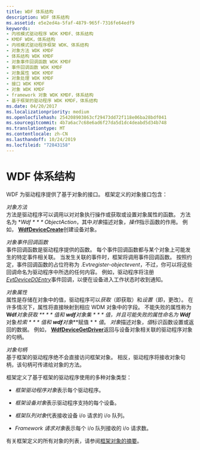 ```yaml
---
title: WDF 体系结构
description: WDF 体系结构
ms.assetid: e5e2ed4a-5faf-4879-965f-7316fe64edf9
keywords:
- 内核模式驱动程序 WDK KMDF、体系结构
- KMDF WDK，体系结构
- 内核模式驱动程序框架 WDK、体系结构
- 对象方法 WDK KMDF
- 体系结构 WDK KMDF
- 对象事件回调函数 WDK KMDF
- 事件回调函数 WDK KMDF
- 对象属性 WDK KMDF
- 对象处理 WDK KMDF
- 接口 WDK KMDF
- 对象 WDK KMDF
- framework 对象 WDK KMDF，体系结构
- 基于框架的驱动程序 WDK KMDF，体系结构
ms.date: 04/20/2017
ms.localizationpriority: medium
ms.openlocfilehash: 254208903863cf29473dd72f118e06ba28bdf041
ms.sourcegitcommit: 4b7a6ac7c68e6ad6f27da5d1dc4deabd5d34b748
ms.translationtype: MT
ms.contentlocale: zh-CN
ms.lasthandoff: 10/24/2019
ms.locfileid: "72843158"
---
```

# <a name="wdf-architecture"></a>WDF 体系结构





WDF 为驱动程序提供了基于对象的接口。 框架定义的对象接口包含：

<a href="" id="object-methods"></a>*对象方法*  
方法是驱动程序可以调用以对对象执行操作或获取或设置对象属性的函数。 方法名为 **Wdf * * * ObjectAction*，其中*对象*描述对象，*操作*指示函数的作用。 例如， [**WdfDeviceCreate**](https://docs.microsoft.com/windows-hardware/drivers/ddi/wdfdevice/nf-wdfdevice-wdfdevicecreate)创建设备对象。

<a href="" id="object-event-callback-functions"></a>*对象事件回调函数*  
事件回调函数是驱动程序提供的函数。 每个事件回调函数都与某个对象上可能发生的特定事件相关联。 当发生关联的事件时，框架将调用事件回调函数。 按照约定，事件回调函数的占位符称为 .Evt*register-objectevent*，不过，你可以将这些回调命名为驱动程序中所选的任何内容。 例如，驱动程序将注册[*EvtDeviceD0Entry*](https://docs.microsoft.com/windows-hardware/drivers/ddi/wdfdevice/nc-wdfdevice-evt_wdf_device_d0_entry)事件回调，以便在设备进入工作状态时收到通知。

<a href="" id="object-properties"></a>*对象属性*  
属性是存储在对象中的值，驱动程序可以*获取*（即获取）和*设置*（即，更改）。 在许多情况下，属性将直接映射到相应 WDM 对象中的字段。 不能失败的属性称为 **Wdf***对象***获取 ** * * 值和 **wdf***对象***集 * * * 值*，并且可能失败的属性命名为 **Wdf***对象***检索 * * * 值*和 **wdf***对象***赋值 * * *值*。 *对象*描述对象，*值*标识函数设置或返回的数据。 例如， [**WdfDeviceGetDriver**](https://docs.microsoft.com/windows-hardware/drivers/ddi/wdfdevice/nf-wdfdevice-wdfdevicegetdriver)返回与设备对象相关联的驱动程序对象的句柄。

<a href="" id="object-handles"></a>*对象句柄*  
基于框架的驱动程序绝不会直接访问框架对象。 相反，驱动程序将接收对象句柄，该句柄可传递给对象的方法。

框架定义了基于框架的驱动程序使用的多种对象类型：

-   *框架驱动程序对象*表示每个驱动程序。

-   *框架设备对象*表示驱动程序支持的每个设备。

-   *框架队列对象*代表接收设备 i/o 请求的 i/o 队列。

-   *Framework 请求对象*表示每个 i/o 队列接收的 i/o 请求数。

有关框架定义的所有对象的列表，请参阅[框架对象的摘要](summary-of-framework-objects.md)。

 

 





